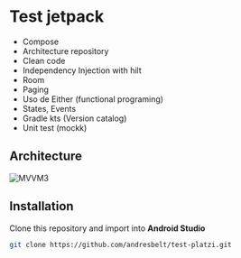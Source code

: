 # Test jetpack
- Compose
- Architecture repository
- Clean code
- Independency Injection with hilt 
- Room
- Paging
- Uso de Either (functional programing)
- States, Events
- Gradle kts (Version catalog)
- Unit test (mockk)


## Architecture

![MVVM3](https://github.com/andresbelt/MuyTest/blob/master/diagram.png)

## Installation
Clone this repository and import into **Android Studio**

```bash
git clone https://github.com/andresbelt/test-platzi.git
```
